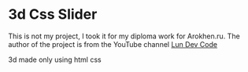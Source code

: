 # 3d Css Slider

This is not my project, I took it for my diploma work for Arokhen.ru. The author of the project is from the YouTube channel [Lun Dev Code](https://www.youtube.com/@lundeveloper)

3d made only using html css